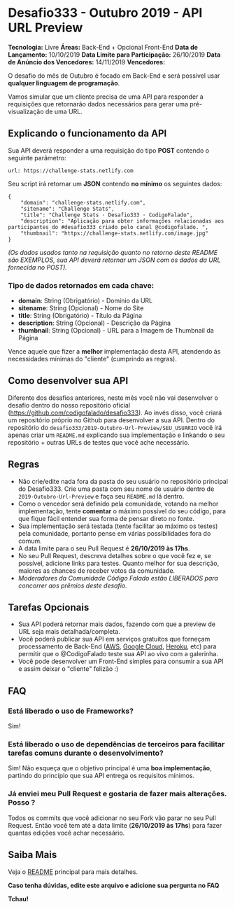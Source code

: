 # Desafio333 - Outubro 2019 - API URL Preview

**Tecnologia:** Livre
**Áreas:** Back-End + Opcional Front-End
**Data de Lançamento:** 10/10/2019
**Data Limite para Participação:** 26/10/2019
**Data de Anúncio dos Vencedores:** 14/11/2019
**Vencedores:**


O desafio do mês de Outubro é focado em Back-End e será possível usar **qualquer linguagem de programação**.

Vamos simular que um cliente precisa de uma API para responder a requisições que retornarão dados necessários para gerar uma pré-visualização de uma URL.

## Explicando o funcionamento da API

Sua API deverá responder a uma requisição do tipo **POST** contendo o seguinte parâmetro:

```
url: https://challenge-stats.netlify.com
```

Seu script irá retornar um **JSON** contendo **no mínimo** os seguintes dados:

```
{
    "domain": "challenge-stats.netlify.com",
    "sitename": "Challenge Stats",
    "title": "Challenge Stats · Desafio333 · CodigoFalado",
    "description": "Aplicação para obter informações relacionadas aos participantes do #desafio333 criado pelo canal @codigofalado. ",
    "thumbnail": "https://challenge-stats.netlify.com/image.jpg"
}
```

*(Os dados usados tanto na requisição quanto no retorno deste README são EXEMPLOS, sua API deverá retornar um JSON com os dados da URL fornecida no POST).*

### Tipo de dados retornados em cada chave:

- **domain**: String (Obrigatório) - Domínio da URL
- **sitename**: String (Opcional) - Nome do Site
- **title**: String (Obrigatório) - Título da Página
- **description**: String (Opcional) - Descrição da Página
- **thumbnail**: String (Opcional) - URL para a Imagem de Thumbnail da Página

Vence aquele que fizer a **melhor** implementação desta API, atendendo às necessidades mínimas do "cliente" (cumprindo as regras).

## Como desenvolver sua API

Diferente dos desafios anteriores, neste mês você não vai desenvolver o desafio dentro do nosso repositório oficial (https://github.com/codigofalado/desafio333). Ao invés disso, você criará um repositório próprio no Github para desenvolver a sua API. Dentro do repositório do `desafio333/2019-Outubro-Url-Preview/SEU_USUARIO` você irá apenas criar um `README.md` explicando sua implementação e linkando o seu repositório + outras URLs de testes que você ache necessário.

## Regras

- Não crie/edite nada fora da pasta do seu usuário no repositório principal do Desafio333. Crie uma pasta com seu nome de usuário dentro de `2019-Outubro-Url-Preview` e faça seu `README.md` lá dentro.
- Como o vencedor será definido pela comunidade, votando na melhor implementação, tente **comentar** o máximo possível do seu código, para que fique fácil entender sua forma de pensar direto no fonte.
- Sua implementação será testada (tente facilitar ao máximo os testes) pela comunidade, portanto pense em várias possibilidades fora do comum.
- A data limite para o seu Pull Request é **26/10/2019 às 17hs**.
- No seu Pull Request, descreva detalhes sobre o que você fez e, se possível, adicione links para testes. Quanto melhor for sua descrição, maiores as chances de receber votos da comunidade.
- *Moderadores da Comunidade Código Falado estão LIBERADOS para concorrer aos prêmios deste desafio.*

## Tarefas Opcionais

- Sua API poderá retornar mais dados, fazendo com que a preview de URL seja mais detalhada/completa.
- Você poderá publicar sua API em serviços gratuitos que forneçam processamento de Back-End ([AWS](https://aws.amazon.com/), [Google Cloud](https://cloud.google.com/), [Heroku](https://www.heroku.com), etc) para permitir que o @CodigoFalado teste sua API ao vivo com a galerinha.
- Você pode desenvolver um Front-End simples para consumir a sua API e assim deixar o "cliente" felizão :)


## FAQ

### Está liberado o uso de Frameworks?

Sim!

### Está liberado o uso de dependências de terceiros para facilitar tarefas comuns durante o desenvolvimento?

Sim! Não esqueça que o objetivo principal é uma **boa implementação**, partindo do princípio que sua API entrega os requisitos mínimos.

### Já enviei meu Pull Request e gostaria de fazer mais alterações. Posso ?

Todos os commits que você adicionar no seu Fork vão parar no seu Pull Request. Então você tem até a data limite (**26/10/2019 às 17hs**) para fazer quantas edições você achar necessário.

## Saiba Mais

Veja o [README](../README.md) principal para mais detalhes.

**Caso tenha dúvidas, edite este arquivo e adicione sua pergunta no FAQ**

**Tchau!**
